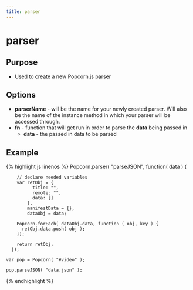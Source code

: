 ```yaml
---
title: parser
---
```

# parser #

## Purpose ##

* Used to create a new Popcorn.js parser

## Options ##

* **parserName** - will be the name for your newly created parser.  Will also be the name of the instance method in which your parser will be accessed through.
* **fn** - function that will get run in order to parse the **data** being passed in
  * **data** - the passed in data to be parsed

## Example ##

{% highlight js linenos %}
    Popcorn.parser( "parseJSON", function( data ) {

        // declare needed variables
        var retObj = {
              title: "",
              remote: "",
              data: []
            },
            manifestData = {}, 
            dataObj = data;
    
        Popcorn.forEach( dataObj.data, function ( obj, key ) {
          retObj.data.push( obj );
        });

        return retObj;
      });

    var pop = Popcorn( "#video" );

    pop.parseJSON( "data.json" );
{% endhighlight %}
